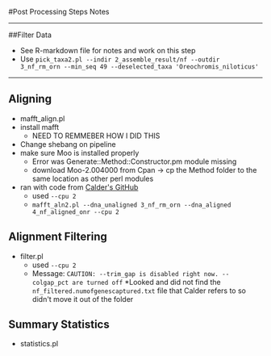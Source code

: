 #Post Processing Steps Notes
***
##Filter Data
* See R-markdown file for notes and work on this step
* Use 
    `pick_taxa2.pl --indir 2_assemble_result/nf --outdir 3_nf_rm_orn --min_seq 49 --deselected_taxa 'Oreochromis_niloticus'`
***
## Aligning
* mafft_align.pl
* install mafft 
	* NEED TO REMMEBER HOW I DID THIS  
* Change shebang on pipeline
* make sure Moo is installed properly
	* Error was Generate::Method::Constructor.pm module missing
	* download Moo-2.004000 from Cpan -> cp the Method folder to the same location as other perl modules
* ran with code from [Calder's GitHub](https://github.com/calderatta/ca-exon-capture/blob/master/Exon_Capture_Pipeline.md#vi-aligning) 
	* used `--cpu 2`
	* `mafft_aln2.pl --dna_unaligned 3_nf_rm_orn --dna_aligned 4_nf_aligned_onr --cpu 2`

## Alignment Filtering
* filter.pl
	* used `--cpu 2`
	* Message: `CAUTION: --trim_gap is disabled right now. --colgap_pct are turned off`
*Looked and did not find the `nf_filtered.numofgenescaptured.txt` file that Calder refers to so didn't move it out of the folder

## Summary Statistics
* statistics.pl

